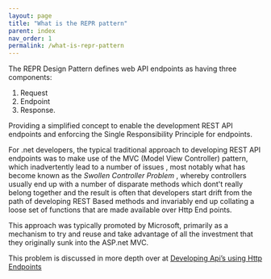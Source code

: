 ```yaml
---
layout: page
title: "What is the REPR pattern"
parent: index
nav_order: 1
permalink: /what-is-repr-pattern
---
```


The REPR Design Pattern defines web API endpoints as having three components: 

1. Request
2. Endpoint
3. Response. 

Providing a simplified concept to enable the development REST API endpoints and enforcing the Single Responsibility Principle for endpoints.

For .net developers, the typical traditional approach to developing REST API endpoints was to make use of the MVC (Model View Controller) pattern, which inadvertently lead to a number of issues
, most notably what has become known as the _Swollen Controller Problem_ , whereby controllers usually end up with a number of disparate methods which dont't really belong together and the result is often that developers start drift from the path of developing REST Based methods and invariably end up collating a loose set of functions that are made available over Http End points.

This approach was typically promoted by Microsoft, primarily as a mechanism to try and reuse and take advantage of all the investment that they originally sunk into the ASP.net MVC.

This problem is discussed in more depth over at [Developing Api’s using Http Endpoints](https://garywoodfine.com/developing-apis-using-http-endpoints/ "Gary Woodfine")